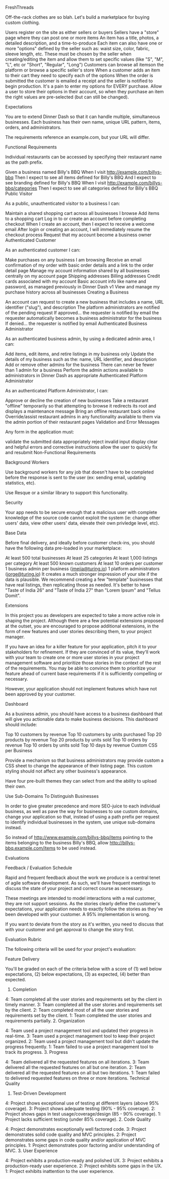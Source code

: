 FreshThreads

Off-the-rack clothes are so blah. Let's build a marketplace for buying custom clothing.

Users register on the site as either sellers or buyers
Sellers have a "store" page where they can post one or more items
An item has a title, photos, a detailed description, and a time-to-produce
Each item can also have one or more "options" defined by the seller such as: waist size, color, fabric, sleeve length, etc. These must be chosen by the seller when creating/editing the item and allow them to set specific values (like "S", "M", "L", etc or "Short", "Regular", "Long")
Customers can browse all itemson the platform or browse a specific seller's store
When a customer adds an item to their cart they need to specify each of the options
When the order is submitted the customer is emailed a receipt and the seller is notified to begin production.
It's a pain to enter my options for EVERY purchase. Allow a user to store their options in their account, so when they purchase an item the right values are pre-selected (but can still be changed).

Expectations

You are to extend Dinner Dash so that it can handle multiple, simultaneous businesses. Each business has their own name, unique URL pattern, items, orders, and administrators.

The requirements reference an example.com, but your URL will differ.

Functional Requirements

Individual restaurants can be accessed by specifying their restaurant name as the path prefix.

Given a business named Billy's BBQ
When I visit http://example.com/billys-bbq
Then I expect to see all items defined for Billy's BBQ
And I expect to see branding defined for Billy's BBQ
When I visit http://example.com/billys-bbq/categories
Then I expect to see all categories defined for Billy's BBQ
Public Visitor

As a public, unauthenticated visitor to a business I can:

Maintain a shared shopping cart across all businesses I browse
Add items to a shopping cart
Log in to or create an account before completing checkout
When I create an account, then I expect to receive a welcome email
After login or creating an account, I will immediately resume the checkout process
Request that my account become a business owner
Authenticated Customer

As an authenticated customer I can:

Make purchases on any business I am browsing
Receive an email confirmation of my order with basic order details and a link to the order detail page
Manage my account information shared by all businesses centrally on my account page
Shipping addresses
Billing addresses
Credit cards associated with my account
Basic account info like name and password, as managed previously in Dinner Dash v1
View and manage my purchase history across all businesses
Creating a Business

An account can request to create a new business that includes a name, URL identifier ("slug"), and description
The platform administrators are notified of the pending request
If approved...
the requester is notified by email
the requester automatically becomes a business administrator for the business
If denied...
the requester is notified by email
Authenticated Business Administrator

As an authenticated business admin, by using a dedicated admin area, I can:

Add items, edit items, and retire listings in my business only
Update the details of my business such as the: name, URL identifier, and description
Add or remove other admins for the business
There can never be fewer than 1 admin for a business
Perform the admin actions available to administrators in Dinner Dash as appropriate
Authenticated Platform Administrator

As an authenticated Platform Administrator, I can:

Approve or decline the creation of new businesses
Take a restaurant "offline" temporarily so that attempting to browse it redirects its root and displays a maintenance message
Bring an offline restaurant back online
Override/assist restaurant admins in any functionality available to them via the admin portion of their restaurant pages
Validation and Error Messages

Any form in the application must:

validate the submitted data appropriately
reject invalid input
display clear and helpful errors and corrective instructions
allow the user to quickly fix and resubmit
Non-Functional Requirements

Background Workers

Use background workers for any job that doesn't have to be completed before the response is sent to the user (ex: sending email, updating statistics, etc).

Use Resque or a similar library to support this functionality.

Security

Your app needs to be secure enough that a malicious user with complete knowledge of the source code cannot exploit the system (ie: change other users' data, view other users' data, elevate their own privledge level, etc).

Base Data

Before final delivery, and ideally before customer check-ins, you should have the following data pre-loaded in your marketplace:

At least 500 total businesses
At least 25 categories
At least 1,000 listings per category
At least 500 known customers
At least 10 orders per customer
1 business admin per business (jmejia@turing.io)
1 platform administrators (jorge@turing.io)
It creates a much stronger impression of your site if the data is plausible. We recommend creating a few "template" businesses that have real listings, then replicating those as needed. It's better to have "Taste of India 26" and "Taste of India 27" than "Lorem Ipsum" and "Tellus Domit".

Extensions

In this project you as developers are expected to take a more active role in shaping the project. Although there are a few potential extensions proposed at the outset, you are encouraged to propose additional extensions, in the form of new features and user stories describing them, to your project manager.

If you have an idea for a killer feature for your application, pitch it to your stakeholders for refinement. If they are convinced of its value, they'll work with your team to create one or more user stories in your project management software and prioritize those stories in the context of the rest of the requirements. You may be able to convince them to prioritize your feature ahead of current base requirements if it is sufficiently compelling or necessary.

However, your application should not implement features which have not been approved by your customer.

Dashboard

As a business admin, you should have access to a business dashboard that will give you actionable data to make business decisions. This dashboard should include:

Top 10 customers by revenue
Top 10 customers by units purchased
Top 20 products by revenue
Top 20 products by units sold
Top 10 orders by revenue
Top 10 orders by units sold
Top 10 days by revenue
Custom CSS per Business

Provide a mechanism so that business administrators may provide custom a CSS sheet to change the appearance of their listing page. This custom styling should not affect any other business's appearance.

Have four pre-built themes they can select from and the ability to upload their own.

Use Sub-Domains To Distinguish Businesses

In order to give greater precedence and more SEO-juice to each individual business, as well as pave the way for businesses to use custom domains, change your application so that, instead of using a path prefix per request to identify individual businesses in the system, use unique sub-domains instead.

So instead of http://www.example.com/billys-bbq/items pointing to the items belonging to the business Billy's BBQ, allow http://billys-bbq.example.com/items to be used instead.

Evaluations

Feedback / Evaluation Schedule

Rapid and frequent feedback about the work we produce is a central tenet of agile software development. As such, we'll have frequent meetings to discuss the state of your project and correct course as necessary.

These meetings are intended to model interactions with a real customer, they are not support sessions. As the stories clearly define the customer's expectations, your application needs to exactly follow the stories as they've been developed with your customer. A 95% implementation is wrong.

If you want to deviate from the story as it's written, you need to discuss that with your customer and get approval to change the story first.

Evaluation Rubric

The following criteria will be used for your project's evaluation:

Feature Delivery

You'll be graded on each of the criteria below with a score of (1) well below expectations, (2) below expectations, (3) as expected, (4) better than expected.

1. Completion

4: Team completed all the user stories and requirements set by the client in timely manner.
3: Team completed all the user stories and requirements set by the client.
2: Team completed most of all the user stories and requirements set by the client.
1: Team completed the user stories and requirements partially.
2. Organization

4: Team used a project management tool and updated their progress in real-time.
3: Team used a project management tool to keep their project organized.
2: Team used a project management tool but didn't update the progress frequently.
1: Team failed to use a project management tool to track its progress.
3. Progress

4: Team delivered all the requested features on all iterations.
3: Team delivered all the requested features on all but one iteration.
2: Team delivered all the requested features on all but two iterations.
1: Team failed to delivered requested features on three or more iterations.
Technical Quality

1. Test-Driven Development

4: Project shows exceptional use of testing at different layers (above 95% coverage).
3: Project shows adequate testing (90% - 95% coverage).
2: Project shows gaps in test usage/coverage/design (85 - 90% coverage).
1: Project lacks sufficient testing (under 85% coverage).
2. Code Quality

4: Project demonstrates exceptionally well factored code.
3: Project demonstrates solid code quality and MVC principles.
2: Project demonstrates some gaps in code quality and/or application of MVC principles.
1: Project demonstrates poor factoring and/or understanding of MVC.
3. User Experience

4: Project exhibits a production-ready and polished UX.
3: Project exhibits a production-ready user experience.
2: Project exhibits some gaps in the UX.
1: Project exhibits inattention to the user experience.
